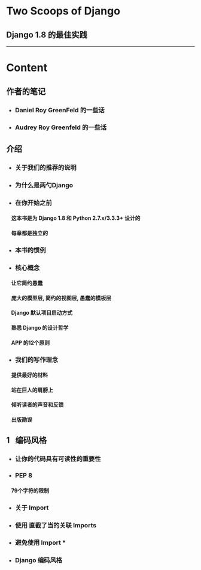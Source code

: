 # Two Scoops of Django 
## Django 1.8 的最佳实践
 
--------------------------
# Content
 

## 作者的笔记

- ### Daniel Roy GreenFeld 的一些话
- ### Audrey Roy Greenfeld 的一些话

## 介绍

- ### 关于我们的推荐的说明
- ### 为什么是两勺Django
- ### 在你开始之前
#### &nbsp;&nbsp;&nbsp; 这本书是为 Django 1.8 和 Python 2.7.x/3.3.3+ 设计的
#### &nbsp;&nbsp;&nbsp; 每章都是独立的

- ### 本书的惯例
- ### 核心概念
#### &nbsp;&nbsp;&nbsp; 让它简约愚蠢
#### &nbsp;&nbsp;&nbsp; 庞大的模型层, 简约的视图层, 愚蠢的模板层
#### &nbsp;&nbsp;&nbsp; Django 默认项目启动方式
#### &nbsp;&nbsp;&nbsp; 熟悉 Django 的设计哲学
#### &nbsp;&nbsp;&nbsp; APP 的12个原则

- ### 我们的写作理念
#### &nbsp;&nbsp;&nbsp; 提供最好的材料
#### &nbsp;&nbsp;&nbsp; 站在巨人的肩膀上
#### &nbsp;&nbsp;&nbsp; 倾听读者的声音和反馈
#### &nbsp;&nbsp;&nbsp; 出版勘误

## 1 &nbsp; 编码风格
- ###  让你的代码具有可读性的重要性
- ###  PEP 8
#### &nbsp;&nbsp;&nbsp; 79个字符的限制
- ### 关于 Import
- ### 使用 直截了当的关联 Imports
- ### 避免使用 Import *
- ### Django 编码风格
#### &nbsp;&nbsp;&nbsp; 


